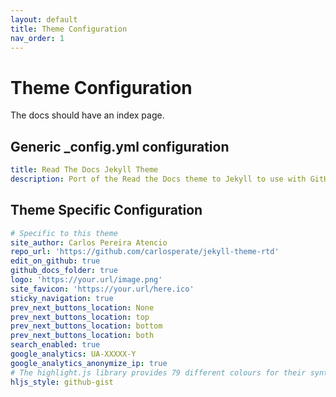 ```yaml
---
layout: default
title: Theme Configuration
nav_order: 1
---
```


# Theme Configuration

The docs should have an index page.

## Generic \_config.yml configuration

```yml
title: Read The Docs Jekyll Theme
description: Port of the Read the Docs theme to Jekyll to use with GitHub Pages.
```

## Theme Specific Configuration

```yml
# Specific to this theme
site_author: Carlos Pereira Atencio
repo_url: 'https://github.com/carlosperate/jekyll-theme-rtd'
edit_on_github: true
github_docs_folder: true
logo: 'https://your.url/image.png'
site_favicon: 'https://your.url/here.ico'
sticky_navigation: true
prev_next_buttons_location: None
prev_next_buttons_location: top
prev_next_buttons_location: bottom
prev_next_buttons_location: both
search_enabled: true
google_analytics: UA-XXXXX-Y
google_analytics_anonymize_ip: true
# The highlight.js library provides 79 different colours for their syntax highlighting. The default is github-gist.
hljs_style: github-gist
```
